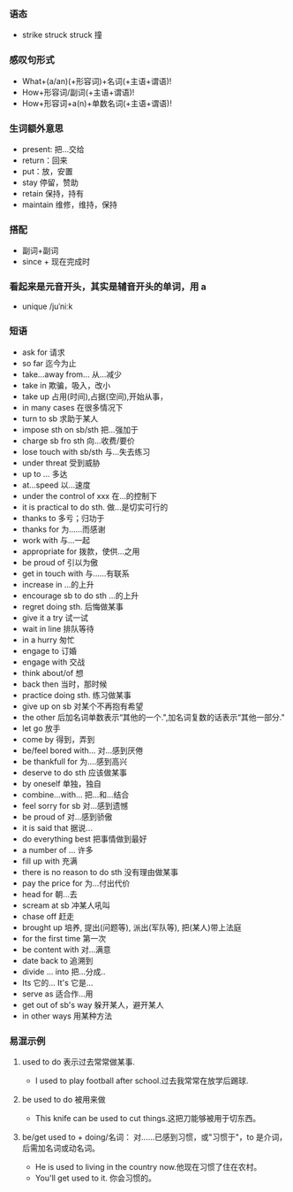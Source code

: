 ### 语态

- strike struck struck 撞

### 感叹句形式

- What+(a/an)(+形容词)+名词(+主语+谓语)!
- How+形容词/副词(+主语+谓语)!
- How+形容词+a(n)+单数名词(+主语+谓语)!

### 生词额外意思

- present: 把...交给
- return：回来
- put：放，安置
- stay 停留，赞助
- retain 保持，持有
- maintain 维修，维持，保持

### 搭配

- 副词+副词
- since + 现在完成时

### 看起来是元音开头，其实是辅音开头的单词，用 a

- unique /juˈniːk

### 短语

- ask for 请求
- so far 迄今为止
- take...away from... 从...减少
- take in 欺骗，吸入，改小
- take up 占用(时间),占据(空间),开始从事，
- in many cases 在很多情况下
- turn to sb 求助于某人
- impose sth on sb/sth 把...强加于
- charge sb fro sth 向...收费/要价
- lose touch with sb/sth 与...失去练习
- under threat 受到威胁
- up to ... 多达
- at...speed 以...速度
- under the control of xxx 在...的控制下
- it is practical to do sth. 做...是切实可行的
- thanks to 多亏；归功于
- thanks for 为……而感谢
- work with 与...一起
- appropriate for 拨款，使供...之用
- be proud of 引以为傲
- get in touch with 与……有联系
- increase in ...的上升
- encourage sb to do sth ...的上升
- regret doing sth. 后悔做某事
- give it a try 试一试
- wait in line 排队等待
- in a hurry 匆忙
- engage to 订婚
- engage with 交战
- think about/of 想
- back then 当时，那时候
- practice doing sth. 练习做某事
- give up on sb 对某个不再抱有希望
- the other 后加名词单数表示“其他的一个.",加名词复数的话表示“其他一部分."
- let go 放手
- come by 得到，弄到
- be/feel bored with... 对...感到厌倦
- be thankfull for 为....感到高兴
- deserve to do sth 应该做某事
- by oneself 单独，独自
- combine...with... 把...和...结合
- feel sorry for sb 对...感到遗憾
- be proud of 对...感到骄傲
- it is said that 据说...
- do everything best 把事情做到最好
- a number of ... 许多
- fill up with 充满
- there is no reason to do sth 没有理由做某事
- pay the price for 为...付出代价
- head for 朝...去
- scream at sb 冲某人吼叫
- chase off 赶走
- brought up 培养, 提出(问题等), 派出(军队等), 把(某人)带上法庭
- for the first time 第一次
- be content with 对...满意
- date back to 追溯到
- divide ... into 把...分成..
- Its 它的... It's 它是...
- serve as 适合作...用
- get out of sb's way 躲开某人，避开某人
- in other ways 用某种方法

### 易混示例

1. used to do 表示过去常常做某事.

   - I used to play football after school.过去我常常在放学后踢球.

2. be used to do 被用来做

   - This knife can be used to cut things.这把刀能够被用于切东西。

3. be/get used to + doing/名词： 对……已感到习惯，或"习惯于"，to 是介词，后需加名词或动名词。

   - He is used to living in the country now.他现在习惯了住在农村。
   - You'll get used to it. 你会习惯的。
